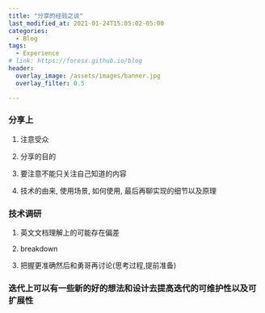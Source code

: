 ```yaml
---
title: "分享的经验之谈"
last_modified_at: 2021-01-24T15:05:02-05:00
categories:
  - Blog
tags:
  - Experience
# link: https://foresx.github.io/blog
header:
  overlay_image: /assets/images/banner.jpg
  overlay_filter: 0.5

---
```


### 分享上

1. 注意受众

2. 分享的目的

3. 要注意不能只关注自己知道的内容

4. 技术的由来, 使用场景, 如何使用, 最后再聊实现的细节以及原理

### 技术调研

1. 英文文档理解上的可能存在偏差

2. breakdown

3. 把握更准确然后和勇哥再讨论(思考过程,提前准备)

### 迭代上可以有一些新的好的想法和设计去提高迭代的可维护性以及可扩展性
